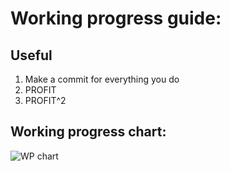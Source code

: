 # Working progress guide:

## Useful
1. Make a commit for everything you do
2. PROFIT
3. PROFIT^2

## Working progress chart:
![WP chart](https://github.com/1ncend1ary/wwa/blob/master/bin/img/photo_2020-02-23%2014.22.58.jpeg)
